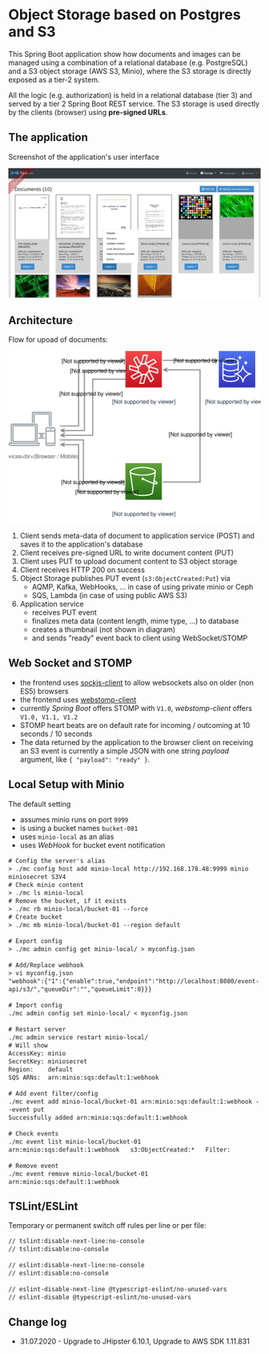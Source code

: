 # Object Storage based on Postgres and S3

This Spring Boot application show how documents and images can be managed using a combination of
a relational database (e.g. PostgreSQL) and a S3 object storage (AWS S3, Minio), where the S3 storage
is directly exposed as a tier-2 system.

All the logic (e.g. authorization) is held in a relational database (tier 3) and served by a tier 2 Spring Boot
REST service. The S3 storage is used directly by the clients (browser) using **pre-signed URLs**.

## The application

Screenshot of the application's user interface

![User-Interface](docs/images/screenshot-of-user-interface.png) 

## Architecture

Flow for upoad of documents:

![Upload Flow](docs/images/Using-S3-Right-Upload.svg) 

1. Client sends meta-data of document to application service (POST)
   and saves it to the application's database
2. Client receives pre-signed URL to write document content (PUT)
3. Client uses PUT to upload document content to S3 object storage
4. Client receives HTTP 200 on success
5. Object Storage publishes PUT event (`s3:ObjectCreated:Put`) via
   - AQMP, Kafka, WebHooks, ... in case of using private minio or Ceph
   - SQS, Lambda (in case of using public AWS S3)
6. Application service
   - receives PUT event
   - finalizes meta data (content length, mime type, ...) to database
   - creates a thumbnail (not shown in diagram)
   - and sends "ready" event back to client using WebSocket/STOMP

## Web Socket and STOMP

- the frontend uses [sockjs-client](https://www.npmjs.com/package/sockjs-client) to allow websockets also on older (non ES5) browsers
- the frontend uses [webstomp-client](https://www.npmjs.com/package/webstomp-client)
- currently *Spring Boot* offers STOMP with `V1.0`, *webstomp-client* offers `V1.0, V1.1, V1.2`
- STOMP heart beats are on default rate for incoming / outcoming at 10 seconds / 10 seconds
- The data returned by the application to the browser client on receiving an S3 event is currently a simple JSON with one
  string *payload* argument, like `{ "payload": "ready" }`.

## Local Setup with Minio

The default setting

- assumes minio runs on port `9999`
- is using a bucket names `bucket-001`
- uses `minio-local` as an alias
- uses *WebHook* for bucket event notification

```
# Config the server's alias
> ./mc config host add minio-local http://192.168.178.48:9999 minio miniosecret S3V4
# Check minio content
> ./mc ls minio-local
# Remove the bucket, if it exists
> ./mc rb minio-local/bucket-01 --force
# Create bucket
> ./mc mb minio-local/bucket-01 --region default

# Export config
> ./mc admin config get minio-local/ > myconfig.json

# Add/Replace webhook
> vi myconfig.json
"webhook":{"1":{"enable":true,"endpoint":"http://localhost:8080/event-api/s3/","queueDir":"","queueLimit":0}}}

# Import config
./mc admin config set minio-local/ < myconfig.json

# Restart server
./mc admin service restart minio-local/
# Will show
AccessKey: minio 
SecretKey: miniosecret 
Region:    default
SQS ARNs:  arn:minio:sqs:default:1:webhook

# Add event filter/config
./mc event add minio-local/bucket-01 arn:minio:sqs:default:1:webhook --event put
Successfully added arn:minio:sqs:default:1:webhook

# Check events
./mc event list minio-local/bucket-01
arn:minio:sqs:default:1:webhook   s3:ObjectCreated:*   Filter:

# Remove event
./mc event remove minio-local/bucket-01 arn:minio:sqs:default:1:webhook

```

## TSLint/ESLint

Temporary or permanent switch off rules per line or per file:

```
// tslint:disable-next-line:no-console
// tslint:disable:no-console

// eslint:disable-next-line:no-console
// eslint:disable:no-console

// eslint-disable-next-line @typescript-eslint/no-unused-vars
// eslint-disable @typescript-eslint/no-unused-vars
```
## Change log

- 31.07.2020 - Upgrade to JHipster 6.10.1, Upgrade to AWS SDK 1.11.831



